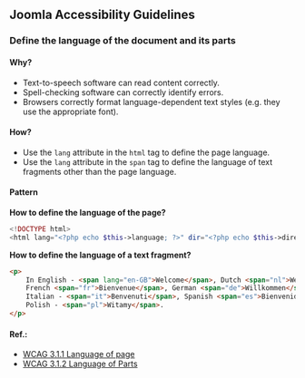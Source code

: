## Joomla Accessibility Guidelines
### Define the language of the document and its parts
#### Why?
* Text-to-speech software can read content correctly.
* Spell-checking software can correctly identify errors.
* Browsers correctly format language-dependent text styles (e.g. they use the appropriate font).
#### How?
* Use the `lang` attribute in the `html` tag to define the page language. 
* Use the `lang` attribute in the `span` tag to define the language of text fragments other than the page language.
#### Pattern
**How to define the language of the page?**
```php
<!DOCTYPE html>
<html lang="<?php echo $this->language; ?>" dir="<?php echo $this->direction; ?>">
```
**How to define the language of a text fragment?** 
```html
<p>
    In English - <span lang="en-GB">Welcome</span>, Dutch <span="nl">Welkom</span>, 
    French <span="fr">Bienvenue</span>, German <span="de">Willkommen</span>, 
    Italian - <span="it">Benvenuti</span>, Spanish <span="es">Bienvenidos</span>, 
    Polish - <span="pl">Witamy</span>.
</p>
```
#### Ref.:
* [WCAG 3.1.1 Language of page](https://www.w3.org/TR/WCAG21/#language-of-page)
* [WCAG 3.1.2 Language of Parts](https://www.w3.org/TR/WCAG21/#language-of-parts)
